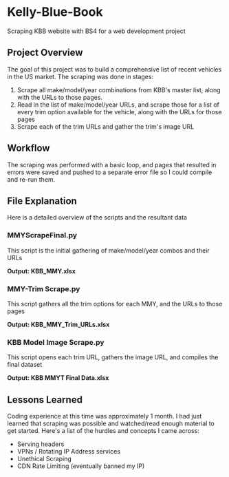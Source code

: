 # Kelly-Blue-Book
Scraping KBB website with BS4 for a web development project


## Project Overview

The goal of this project was to build a comprehensive list of recent vehicles in the US market. The scraping was done in stages:

1. Scrape all make/model/year combinations from KBB's master list, along with the URLs to those pages.
2. Read in the list of make/model/year URLs, and scrape those for a list of every trim option available for the vehicle, along with the URLs for those pages
3. Scrape each of the trim URLs and gather the trim's image URL

## Workflow

The scraping was performed with a basic loop, and pages that resulted in errors were saved and pushed to a separate error file so I could compile and re-run them.

## File Explanation
Here is a detailed overview of the scripts and the resultant data

### MMYScrapeFinal.py
This script is the initial gathering of make/model/year combos and their URLs

**Output: KBB_MMY.xlsx**

### MMY-Trim Scrape.py
This script gathers all the trim options for each MMY, and the URLs to those pages

**Output: KBB_MMY_Trim_URLs.xlsx**

### KBB Model Image Scrape.py
This script opens each trim URL, gathers the image URL, and compiles the final dataset

**Output: KBB MMYT Final Data.xlsx**

## Lessons Learned

Coding experience at this time was approximately 1 month. I had just learned that scraping was possible and watched/read enough material to get started. Here's a list of the hurdles and concepts I came across:

* Serving headers
* VPNs / Rotating IP Address services
* Unethical Scraping
* CDN Rate Limiting (eventually banned my IP)

